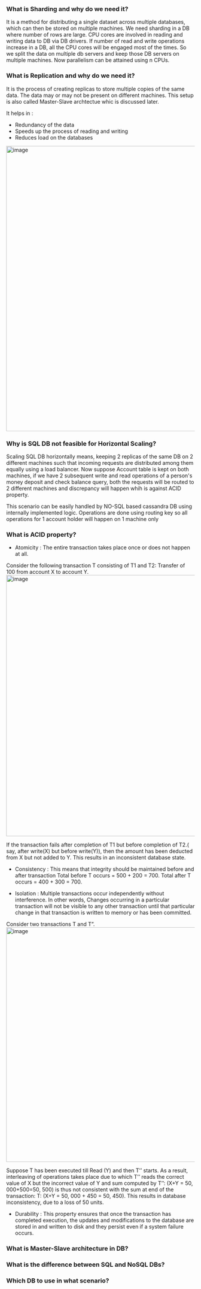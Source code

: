 ### What is Sharding and why do we need it?

It is a method for distributing a single dataset across multiple databases, which can then be stored on multiple machines. We need sharding in a DB where number of rows are large. 
CPU cores are involved in reading and writing data to DB via DB drivers. If number of read and write operations increase in a DB, all the CPU cores will be engaged most of the times. So we split the data on multiple db servers and keep those DB servers on multiple machines. Now parallelism can be attained using n CPUs.

### What is Replication and why do we need it?
It is the process of creating replicas to store multiple copies of the same data. The data may or may not be present on different machines.
This setup is also called Master-Slave archtectue whic is discussed later.

It helps in :

- Redundancy of the data
- Speeds up the process of reading and writing
- Reduces load on the databases


<img width="762" alt="image" src="https://github.com/MadhuKashyap/DBConcepts/assets/40714383/1654e70e-2668-4b21-8f1a-6ebdd4152ac2">

### Why is SQL DB not feasible for Horizontal Scaling?
Scaling SQL DB horizontally means, keeping 2 replicas of the same DB on 2 different machines such that incoming requests are distributed among them equally using a load balancer.
Now suppose Account table is kept on both machines, if we have 2 subsequent write and read operations of a person's money deposit and check balance query, both the requests will be routed to 2 different machines and discrepancy will happen whih is against ACID property.

This scenario can be easily handled by NO-SQL based cassandra DB using internally implemented logic. Operations are done using routing key so all operations for 1 account holder will happen on 1 machine only

### What is ACID property?
- Atomicity : The entire transaction takes place once or does not happen at all.

Consider the following transaction T consisting of T1 and T2: Transfer of 100 from account X to account Y.  
<img width="698" alt="image" src="https://github.com/MadhuKashyap/DBConcepts/assets/40714383/a610943a-529e-4dc8-ba42-dc284f1b0a22">

If the transaction fails after completion of T1 but before completion of T2.( say, after write(X) but before write(Y)), then the amount has been deducted from X but not added to Y. This results in an inconsistent database state.

- Consistency : This means that integrity should be maintained before and after transaction
Total before T occurs = 500 + 200 = 700. 
Total after T occurs = 400 + 300 = 700. 


- Isolation : Multiple transactions occur independently without interference. In other words, Changes occurring in a particular transaction will not be visible to any other transaction until that particular change in that transaction is written to memory or has been committed. 

Consider two transactions T and T”. 
<img width="627" alt="image" src="https://github.com/MadhuKashyap/DBConcepts/assets/40714383/497c965c-e978-4764-b6a5-ef4a78ed747d">

Suppose T has been executed till Read (Y) and then T’’ starts. As a result, interleaving of operations takes place due to which T’’ reads the correct value of X but the incorrect value of Y and sum computed by 
T’’: (X+Y = 50, 000+500=50, 500) 
is thus not consistent with the sum at end of the transaction: 
T: (X+Y = 50, 000 + 450 = 50, 450). 
This results in database inconsistency, due to a loss of 50 units.

- Durability : This property ensures that once the transaction has completed execution, the updates and modifications to the database are stored in and written to disk and they persist even if a system failure occurs.


### What is Master-Slave architecture in DB?

### What is the difference between SQL and NoSQL DBs?

### Which DB to use in what scenario?


